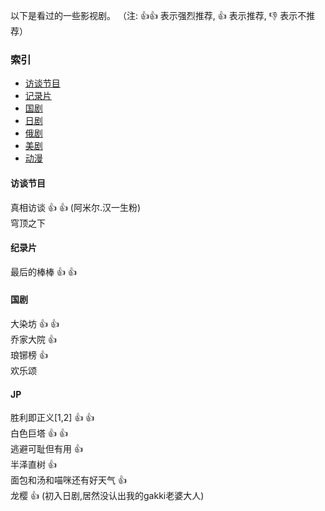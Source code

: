 以下是看过的一些影视剧。
（注: :thumbsup::thumbsup: 表示强烈推荐, :thumbsup: 表示推荐, :thumbsdown: 表示不推荐）
### 索引    
- [访谈节目](#TS)
- [记录片](#DF)
- [国剧](#CN)
- [日剧](#JP)
- [俄剧](#RUS)
- [美剧](#USA)
- [动漫](#6)

#### <span id="DF">访谈节目</span>
真相访谈 :thumbsup: :thumbsup: (阿米尔.汉一生粉)  
穹顶之下

#### <span id="DF">纪录片</span>
最后的棒棒 :thumbsup: :thumbsup:

#### <span id="CN">国剧</span>
大染坊 :thumbsup: :thumbsup:  
乔家大院 :thumbsup:  
琅铘榜 :thumbsup:  
欢乐颂  

#### <span id="3">JP</span>
胜利即正义[1,2] :thumbsup: :thumbsup:  
白色巨塔 :thumbsup: :thumbsup:  
逃避可耻但有用 :thumbsup:  
半泽直树 :thumbsup:  
面包和汤和喵咪还有好天气 :thumbsup:  
龙樱 :thumbsup: (初入日剧,居然没认出我的gakki老婆大人)  
